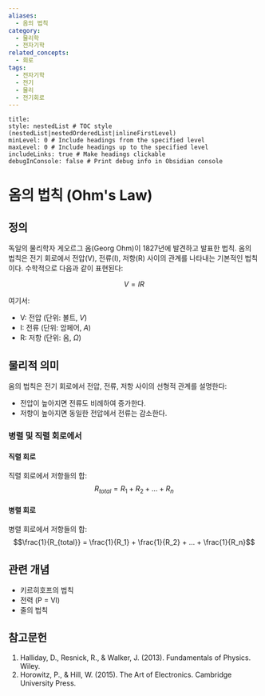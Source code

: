 ```yaml
---
aliases:
  - 옴의 법칙
category:
  - 물리학
  - 전자기학
related_concepts:
  - 회로
tags:
  - 전자기학
  - 전기
  - 물리
  - 전기회로
---
```


```table-of-contents
title: 
style: nestedList # TOC style (nestedList|nestedOrderedList|inlineFirstLevel)
minLevel: 0 # Include headings from the specified level
maxLevel: 0 # Include headings up to the specified level
includeLinks: true # Make headings clickable
debugInConsole: false # Print debug info in Obsidian console
```
# 옴의 법칙 (Ohm's Law)

## 정의
독일의 물리학자 게오르그 옴(Georg Ohm)이 1827년에 발견하고 발표한 법칙. 
옴의 법칙은 전기 회로에서 전압(V), 전류(I), 저항(R) 사이의 관계를 나타내는 기본적인 법칙이다. 수학적으로 다음과 같이 표현된다:

$$V = IR$$

여기서:
- V: 전압 (단위: 볼트, $V$)
- I: 전류 (단위: 암페어, $A$) 
- R: 저항 (단위: 옴, $\Omega$)

## 물리적 의미
옴의 법칙은 전기 회로에서 전압, 전류, 저항 사이의 선형적 관계를 설명한다:

- 전압이 높아지면 전류도 비례하여 증가한다.
- 저항이 높아지면 동일한 전압에서 전류는 감소한다.

### 병렬 및 직렬 회로에서
#### 직렬 회로 
직렬 회로에서 저항들의 합: $$R_{total} = R_1 + R_2 + ... + R_n$$
#### 병렬 회로 
병렬 회로에서 저항들의 합: $$\frac{1}{R_{total}} = \frac{1}{R_1} + \frac{1}{R_2} + ... + \frac{1}{R_n}$$


## 관련 개념
- 키르히호프의 법칙
- 전력 (P = VI)
- 줄의 법칙

## 참고문헌
1. Halliday, D., Resnick, R., & Walker, J. (2013). Fundamentals of Physics. Wiley.
2. Horowitz, P., & Hill, W. (2015). The Art of Electronics. Cambridge University Press.